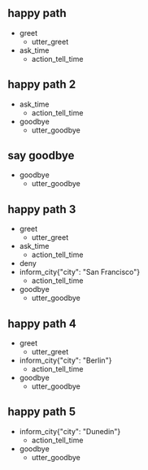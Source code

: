 ## happy path
* greet
  - utter_greet
* ask_time
  - action_tell_time

## happy path 2
* ask_time
  - action_tell_time
* goodbye
  - utter_goodbye

## say goodbye
* goodbye
  - utter_goodbye

## happy path 3
* greet
  - utter_greet
* ask_time
  - action_tell_time
* deny
* inform_city{"city": "San Francisco"}
  - action_tell_time
* goodbye
  - utter_goodbye

## happy path 4
* greet
  - utter_greet
* inform_city{"city": "Berlin"}
  - action_tell_time
* goodbye
  - utter_goodbye

## happy path 5
* inform_city{"city": "Dunedin"}
  - action_tell_time
* goodbye
  - utter_goodbye
